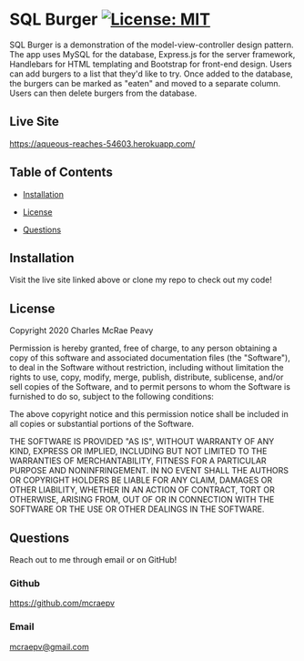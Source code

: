 # SQL Burger [![License: MIT](https://img.shields.io/badge/License-MIT-yellow.svg)](https://opensource.org/licenses/MIT)

SQL Burger is a demonstration of the model-view-controller design pattern. The app uses MySQL for the database, Express.js for the server framework, Handlebars for HTML templating and Bootstrap for front-end design. Users can add burgers to a list that they'd like to try. Once added to the database, the burgers can be marked as "eaten" and moved to a separate column. Users can then delete burgers from the database.

## Live Site

https://aqueous-reaches-54603.herokuapp.com/

## Table of Contents

* [Installation](#installation)

* [License](#license)

* [Questions](#questions)

## Installation

Visit the live site linked above or clone my repo to check out my code!

## License

Copyright 2020 Charles McRae Peavy

Permission is hereby granted, free of charge, to any person obtaining a copy of this software and associated documentation files (the "Software"), to deal in the Software without restriction, including without limitation the rights to use, copy, modify, merge, publish, distribute, sublicense, and/or sell copies of the Software, and to permit persons to whom the Software is furnished to do so, subject to the following conditions:

The above copyright notice and this permission notice shall be included in all copies or substantial portions of the Software.

THE SOFTWARE IS PROVIDED "AS IS", WITHOUT WARRANTY OF ANY KIND, EXPRESS OR IMPLIED, INCLUDING BUT NOT LIMITED TO THE WARRANTIES OF MERCHANTABILITY, FITNESS FOR A PARTICULAR PURPOSE AND NONINFRINGEMENT. IN NO EVENT SHALL THE AUTHORS OR COPYRIGHT HOLDERS BE LIABLE FOR ANY CLAIM, DAMAGES OR OTHER LIABILITY, WHETHER IN AN ACTION OF CONTRACT, TORT OR OTHERWISE, ARISING FROM, OUT OF OR IN CONNECTION WITH THE SOFTWARE OR THE USE OR OTHER DEALINGS IN THE SOFTWARE.

## Questions

Reach out to me through email or on GitHub!

### Github

https://github.com/mcraepv

### Email

mcraepv@gmail.com
